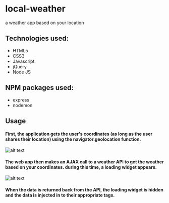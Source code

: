 # local-weather
a weather app based on your location

## Technologies used:

- HTML5
- CSS3
- Javascript
- jQuery
- Node JS

## NPM packages used:

- express
- nodemon

## Usage

#### First, the application gets the user's coordinates (as long as the user shares their location) using the navigator.geolocation function.

![alt text](screenshots/ "first")

####  The web app then makes an AJAX call to a weather API to get the weather based on your coordinates. during this time, a loading widget appears.

![alt text](screenshots/ "second")

####  When the data is returned back from the API, the loading widget is hidden and the data is injected in to their appropriate <span> tags. 
